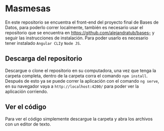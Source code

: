 # Masmesas

En este repositorio se encuentra el front-end del proyecto final de Bases de Datos, para poderlo correr localmente, también es necesario usar el repositorio que se encuentra en https://github.com/alejandratub/bases- y seguir las instrucciones de instalación.
Para poder usarlo es necesario tener instalado `Angular CLI`y `Node JS`.

## Descarga del repositorio

Descargue o clone el repositorio en su computadora, una vez que tenga la carpeta completa, dentro de la carpeta corra el comando `npm install`. Después de esto ya se puede correr la aplicación con el comando `ng serve`, en su navegador vaya a
 `http://localhost:4200/` para poder ver la aplicación corriendo.

## Ver el código

Para ver el código simplemente descargue la carpeta y abra los archivos con un editor de texto.

